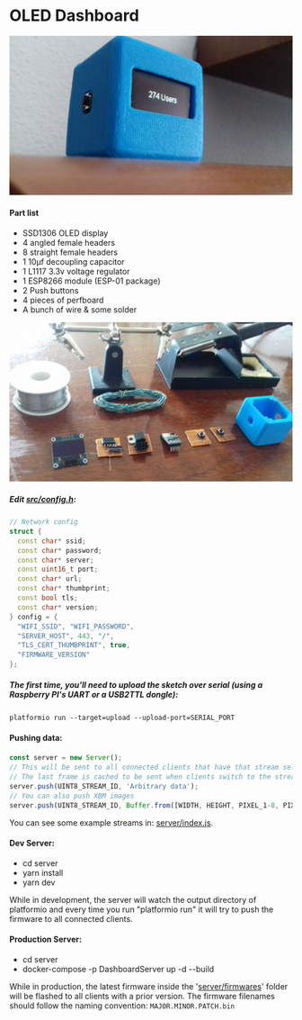 OLED Dashboard
==============

![Enclosure](enclosure/enclosure.jpg)

#### Part list

- SSD1306 OLED display
- 4 angled female headers
- 8 straight female headers
- 1 10µf decoupling capacitor
- 1 L1117 3.3v voltage regulator
- 1 ESP8266 module (ESP-01 package)
- 2 Push buttons
- 4 pieces of perfboard
- A bunch of wire & some solder

![Parts](enclosure/parts.jpg)

##### Edit [src/config.h](src/config.h):

```c++
// Network config
struct {
  const char* ssid;
  const char* password;
  const char* server;
  const uint16_t port;
  const char* url;
  const char* thumbprint;
  const bool tls;
  const char* version;
} config = {
  "WIFI_SSID", "WIFI_PASSWORD",
  "SERVER_HOST", 443, "/",
  "TLS_CERT_THUMBPRINT", true,
  "FIRMWARE_VERSION"
};
```

##### The first time, you'll need to upload the sketch over serial (using a Raspberry PI's UART or a USB2TTL dongle):
`platformio run --target=upload --upload-port=SERIAL_PORT`

#### Pushing data:

```js
const server = new Server();
// This will be sent to all connected clients that have that stream selected
// The last frame is cached to be sent when clients switch to the stream
server.push(UINT8_STREAM_ID, 'Arbitrary data');
// You can also push XBM images
server.push(UINT8_STREAM_ID, Buffer.from([WIDTH, HEIGHT, PIXEL_1-8, PIXEL_9-16, ...]));
```

You can see some example streams in: [server/index.js](server/index.js).

#### Dev Server:

- cd server
- yarn install
- yarn dev

While in development, the server will watch the output directory of platformio and every time you run "platformio run" it will try to push the firmware to all connected clients.


#### Production Server:

- cd server
- docker-compose -p DashboardServer up -d --build

While in production, the latest firmware inside the '[server/firmwares](server/firmwares)' folder will be flashed to all clients with a prior version. The firmware filenames should follow the naming convention: `MAJOR.MINOR.PATCH.bin`
